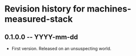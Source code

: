 # Revision history for machines-measured-stack

## 0.1.0.0 -- YYYY-mm-dd

* First version. Released on an unsuspecting world.
